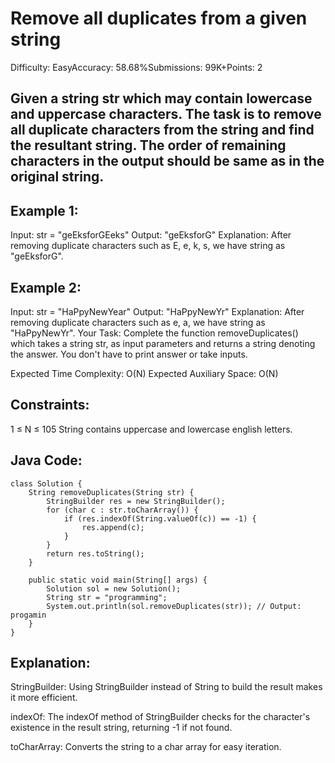 # Remove all duplicates from a given string
Difficulty: EasyAccuracy: 58.68%Submissions: 99K+Points: 2
## Given a string str which may contain lowercase and uppercase characters. The task is to remove all duplicate characters from the string and find the resultant string. The order of remaining characters in the output should be same as in the original string.

## Example 1:

Input:
str = "geEksforGEeks"
Output: 
"geEksforG"
Explanation: 
After removing duplicate characters such as E, e, k, s, we have string as "geEksforG".
## Example 2:

Input:
str = "HaPpyNewYear"
Output: 
"HaPpyNewYr"
Explanation: 
After removing duplicate characters such as e, a, we have string as "HaPpyNewYr".
Your Task:
Complete the function removeDuplicates() which takes a string str, as input parameters and returns a string denoting the answer. You don't have to print answer or take inputs.

Expected Time Complexity: O(N)
Expected Auxiliary Space: O(N)

## Constraints:
1 ≤ N ≤ 105
String contains uppercase and lowercase english letters.

## Java Code:
```
class Solution {
    String removeDuplicates(String str) {
        StringBuilder res = new StringBuilder();
        for (char c : str.toCharArray()) {
            if (res.indexOf(String.valueOf(c)) == -1) {
                res.append(c);
            }
        }
        return res.toString();
    }

    public static void main(String[] args) {
        Solution sol = new Solution();
        String str = "programming";
        System.out.println(sol.removeDuplicates(str)); // Output: progamin
    }
}

```

## Explanation:
StringBuilder: Using StringBuilder instead of String to build the result makes it more efficient.

indexOf: The indexOf method of StringBuilder checks for the character's existence in the result string, returning -1 if not found.

toCharArray: Converts the string to a char array for easy iteration.
